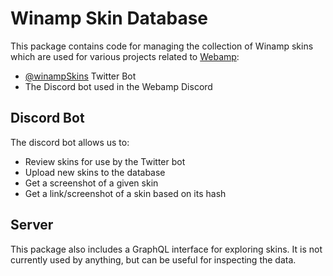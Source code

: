 # Winamp Skin Database

This package contains code for managing the collection of Winamp skins which are used for various projects related to [Webamp](https://webamp.org):

- [@winampSkins](https://twitter.com/winampskins) Twitter Bot
- The Discord bot used in the Webamp Discord

## Discord Bot

The discord bot allows us to:

- Review skins for use by the Twitter bot
- Upload new skins to the database
- Get a screenshot of a given skin
- Get a link/screenshot of a skin based on its hash

## Server

This package also includes a GraphQL interface for exploring skins. It is not currently used by anything, but can be useful for inspecting the data.
